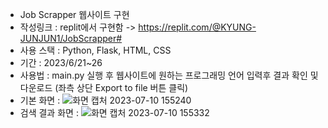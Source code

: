 - Job Scrapper 웹사이트 구현
- 작성링크 : replit에서 구현함 -> https://replit.com/@KYUNG-JUNJUN1/JobScrapper#
- 사용 스택 : Python, Flask, HTML, CSS
- 기간 : 2023/6/21~26
- 사용법 : main.py 실행 후 웹사이트에 원하는 프로그래밍 언어 입력후 결과 확인 및 다운로드 (좌측 상단 Export to file 버튼 클릭)
- 기본 화면 :
![화면 캡처 2023-07-10 155240](https://github.com/kyungjun-kim/Projects/assets/58836568/f4f9834d-a76e-43c2-9dfe-3d4139e0e7c0)
- 검색 결과 화면 :
![화면 캡처 2023-07-10 155332](https://github.com/kyungjun-kim/Projects/assets/58836568/9c9d8c65-e363-4230-8699-9fe93cab0fbb)

